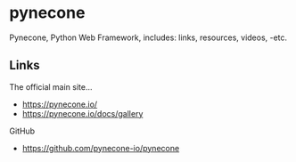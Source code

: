 # pynecone
Pynecone, Python Web Framework, includes: links, resources, videos, -etc.

## Links

The official main site...  
- https://pynecone.io/  
- https://pynecone.io/docs/gallery  

GitHub
- https://github.com/pynecone-io/pynecone  




